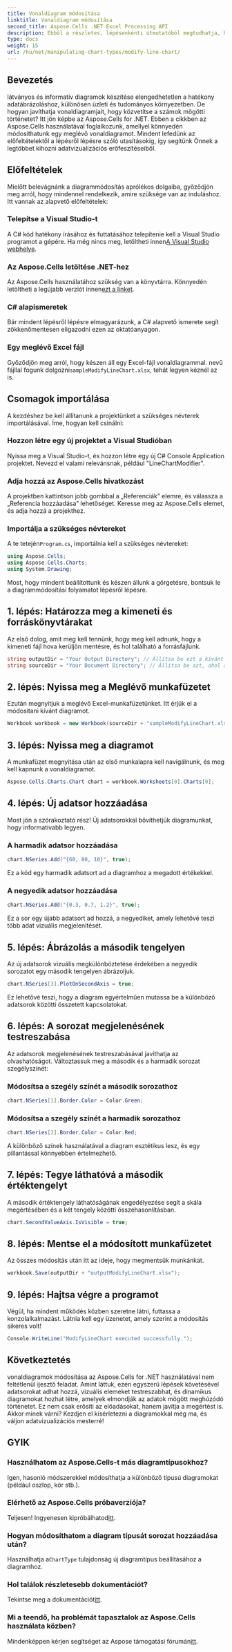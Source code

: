 ```yaml
---
title: Vonaldiagram módosítása
linktitle: Vonaldiagram módosítása
second_title: Aspose.Cells .NET Excel Processing API
description: Ebből a részletes, lépésenkénti útmutatóból megtudhatja, hogyan módosíthatja a vonaldiagramokat Excelben az Aspose.Cells for .NET használatával.
type: docs
weight: 15
url: /hu/net/manipulating-chart-types/modify-line-chart/
---
```

## Bevezetés

látványos és informatív diagramok készítése elengedhetetlen a hatékony adatábrázoláshoz, különösen üzleti és tudományos környezetben. De hogyan javíthatja vonaldiagramjait, hogy közvetítse a számok mögötti történetet? Itt jön képbe az Aspose.Cells for .NET. Ebben a cikkben az Aspose.Cells használatával foglalkozunk, amellyel könnyedén módosíthatunk egy meglévő vonaldiagramot. Mindent lefedünk az előfeltételektől a lépésről lépésre szóló utasításokig, így segítünk Önnek a legtöbbet kihozni adatvizualizációs erőfeszítéseiből. 

## Előfeltételek 

Mielőtt belevágnánk a diagrammódosítás aprólékos dolgaiba, győződjön meg arról, hogy mindennel rendelkezik, amire szüksége van az induláshoz. Itt vannak az alapvető előfeltételek:

### Telepítse a Visual Studio-t
 A C# kód hatékony írásához és futtatásához telepítenie kell a Visual Studio programot a gépére. Ha még nincs meg, letöltheti innen[A Visual Studio webhelye](https://visualstudio.microsoft.com/).

### Az Aspose.Cells letöltése .NET-hez
 Az Aspose.Cells használatához szükség van a könyvtárra. Könnyedén letöltheti a legújabb verziót innen[ezt a linket](https://releases.aspose.com/cells/net/).

### C# alapismeretek
Bár mindent lépésről lépésre elmagyarázunk, a C# alapvető ismerete segít zökkenőmentesen eligazodni ezen az oktatóanyagon.

### Egy meglévő Excel fájl
 Győződjön meg arról, hogy készen áll egy Excel-fájl vonaldiagrammal. nevű fájllal fogunk dolgozni`sampleModifyLineChart.xlsx`, tehát legyen kéznél az is. 

## Csomagok importálása

A kezdéshez be kell állítanunk a projektünket a szükséges névterek importálásával. Íme, hogyan kell csinálni:

### Hozzon létre egy új projektet a Visual Studióban
Nyissa meg a Visual Studio-t, és hozzon létre egy új C# Console Application projektet. Nevezd el valami relevánsnak, például "LineChartModifier".

### Adja hozzá az Aspose.Cells hivatkozást
A projektben kattintson jobb gombbal a „Referenciák” elemre, és válassza a „Referencia hozzáadása” lehetőséget. Keresse meg az Aspose.Cells elemet, és adja hozzá a projekthez.

### Importálja a szükséges névtereket
 A te tetején`Program.cs`, importálnia kell a szükséges névtereket:

```csharp
using Aspose.Cells;
using Aspose.Cells.Charts;
using System.Drawing;
```

Most, hogy mindent beállítottunk és készen állunk a görgetésre, bontsuk le a diagrammódosítási folyamatot lépésről lépésre.

## 1. lépés: Határozza meg a kimeneti és forráskönyvtárakat

Az első dolog, amit meg kell tennünk, hogy meg kell adnunk, hogy a kimeneti fájl hova kerüljön mentésre, és hol található a forrásfájlunk. 

```csharp
string outputDir = "Your Output Directory"; // Állítsa be ezt a kívánt kimeneti könyvtárba
string sourceDir = "Your Document Directory"; // Állítsa be azt, ahol a sampleModifyLineChart.xlsx fájl található
```

## 2. lépés: Nyissa meg a Meglévő munkafüzetet

Ezután megnyitjuk a meglévő Excel-munkafüzetünket. Itt érjük el a módosítani kívánt diagramot.

```csharp
Workbook workbook = new Workbook(sourceDir + "sampleModifyLineChart.xlsx");
```

## 3. lépés: Nyissa meg a diagramot

A munkafüzet megnyitása után az első munkalapra kell navigálnunk, és meg kell kapnunk a vonaldiagramot.

```csharp
Aspose.Cells.Charts.Chart chart = workbook.Worksheets[0].Charts[0];
```

## 4. lépés: Új adatsor hozzáadása

Most jön a szórakoztató rész! Új adatsorokkal bővíthetjük diagramunkat, hogy informatívabb legyen.

### A harmadik adatsor hozzáadása
```csharp
chart.NSeries.Add("{60, 80, 10}", true);
```
Ez a kód egy harmadik adatsort ad a diagramhoz a megadott értékekkel.

### A negyedik adatsor hozzáadása
```csharp
chart.NSeries.Add("{0.3, 0.7, 1.2}", true);
```
Ez a sor egy újabb adatsort ad hozzá, a negyediket, amely lehetővé teszi több adat vizuális megjelenítését.

## 5. lépés: Ábrázolás a második tengelyen

Az új adatsorok vizuális megkülönböztetése érdekében a negyedik sorozatot egy második tengelyen ábrázoljuk.

```csharp
chart.NSeries[3].PlotOnSecondAxis = true;
```
Ez lehetővé teszi, hogy a diagram egyértelműen mutassa be a különböző adatsorok közötti összetett kapcsolatokat.

## 6. lépés: A sorozat megjelenésének testreszabása

Az adatsorok megjelenésének testreszabásával javíthatja az olvashatóságot. Változtassuk meg a második és a harmadik sorozat szegélyszínét:

### Módosítsa a szegély színét a második sorozathoz
```csharp
chart.NSeries[1].Border.Color = Color.Green;
```

### Módosítsa a szegély színét a harmadik sorozathoz
```csharp
chart.NSeries[2].Border.Color = Color.Red;
```

A különböző színek használatával a diagram esztétikus lesz, és egy pillantással könnyebben értelmezhető. 

## 7. lépés: Tegye láthatóvá a második értéktengelyt

A második értéktengely láthatóságának engedélyezése segít a skála megértésében és a két tengely közötti összehasonlításban.

```csharp
chart.SecondValueAxis.IsVisible = true;
```

## 8. lépés: Mentse el a módosított munkafüzetet

Az összes módosítás után itt az ideje, hogy megmentsük munkánkat. 

```csharp
workbook.Save(outputDir + "outputModifyLineChart.xlsx");
```

## 9. lépés: Hajtsa végre a programot

Végül, ha mindent működés közben szeretne látni, futtassa a konzolalkalmazást. Látnia kell egy üzenetet, amely szerint a módosítás sikeres volt!

```csharp
Console.WriteLine("ModifyLineChart executed successfully.");
```

## Következtetés 

vonaldiagramok módosítása az Aspose.Cells for .NET használatával nem feltétlenül ijesztő feladat. Amint láttuk, ezen egyszerű lépések követésével adatsorokat adhat hozzá, vizuális elemeket testreszabhat, és dinamikus diagramokat hozhat létre, amelyek elmondják az adatok mögött meghúzódó történetet. Ez nem csak erősíti az előadásokat, hanem javítja a megértést is. Akkor minek várni? Kezdjen el kísérletezni a diagramokkal még ma, és váljon adatvizualizációs mesterré!

## GYIK

### Használhatom az Aspose.Cells-t más diagramtípusokhoz?
Igen, hasonló módszerekkel módosíthatja a különböző típusú diagramokat (például oszlop, kör stb.).

### Elérhető az Aspose.Cells próbaverziója?
 Teljesen! Ingyenesen kipróbálhatod[itt](https://releases.aspose.com/).

### Hogyan módosíthatom a diagram típusát sorozat hozzáadása után?
 Használhatja a`ChartType` tulajdonság új diagramtípus beállításához a diagramhoz.

### Hol találok részletesebb dokumentációt?
 Tekintse meg a dokumentációt[itt](https://reference.aspose.com/cells/net/).

### Mi a teendő, ha problémát tapasztalok az Aspose.Cells használata közben?
 Mindenképpen kérjen segítséget az Aspose támogatási fórumán[itt](https://forum.aspose.com/c/cells/9).